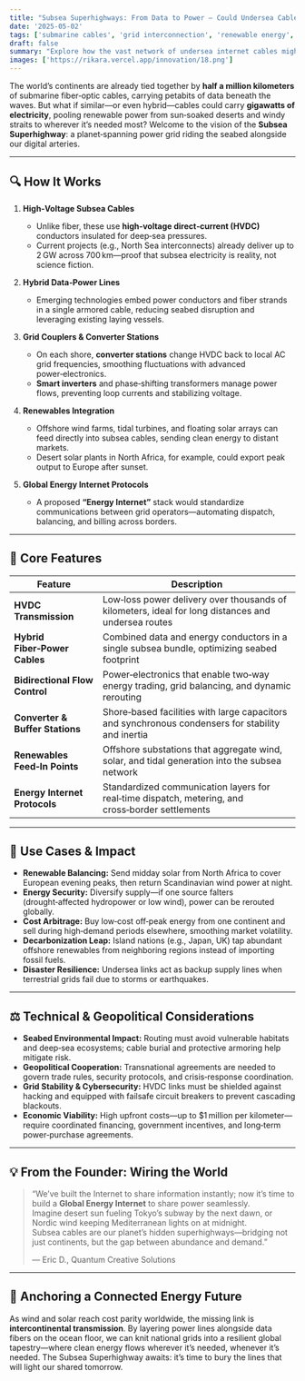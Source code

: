 ```yaml
---
title: "Subsea Superhighways: From Data to Power — Could Undersea Cables Link Global Grids?"  
date: '2025-05-02'  
tags: ['submarine cables', 'grid interconnection', 'renewable energy', 'global power', 'energy internet']  
draft: false  
summary: "Explore how the vast network of undersea internet cables might be adapted or paralleled by power‑transmission lines to interconnect national grids, balance renewables, and forge a truly global electricity network."  
images: ['https://rikara.vercel.app/innovation/18.png']  
---
```


The world’s continents are already tied together by **half a million kilometers** of submarine fiber‑optic cables, carrying petabits of data beneath the waves. But what if similar—or even hybrid—cables could carry **gigawatts of electricity**, pooling renewable power from sun‑soaked deserts and windy straits to wherever it’s needed most? Welcome to the vision of the **Subsea Superhighway**: a planet‑spanning power grid riding the seabed alongside our digital arteries.

---

## 🔍 How It Works

1. **High‑Voltage Subsea Cables**  
   - Unlike fiber, these use **high‑voltage direct‑current (HVDC)** conductors insulated for deep‑sea pressures.  
   - Current projects (e.g., North Sea interconnects) already deliver up to 2 GW across 700 km—proof that subsea electricity is reality, not science fiction.

2. **Hybrid Data‑Power Lines**  
   - Emerging technologies embed power conductors and fiber strands in a single armored cable, reducing seabed disruption and leveraging existing laying vessels.

3. **Grid Couplers & Converter Stations**  
   - On each shore, **converter stations** change HVDC back to local AC grid frequencies, smoothing fluctuations with advanced power‑electronics.  
   - **Smart inverters** and phase‑shifting transformers manage power flows, preventing loop currents and stabilizing voltage.

4. **Renewables Integration**  
   - Offshore wind farms, tidal turbines, and floating solar arrays can feed directly into subsea cables, sending clean energy to distant markets.  
   - Desert solar plants in North Africa, for example, could export peak output to Europe after sunset.

5. **Global Energy Internet Protocols**  
   - A proposed **“Energy Internet”** stack would standardize communications between grid operators—automating dispatch, balancing, and billing across borders.

---

## 🔧 Core Features

| Feature                          | Description                                                                                         |
|----------------------------------|-----------------------------------------------------------------------------------------------------|
| **HVDC Transmission**            | Low‑loss power delivery over thousands of kilometers, ideal for long distances and undersea routes  |
| **Hybrid Fiber‑Power Cables**    | Combined data and energy conductors in a single subsea bundle, optimizing seabed footprint          |
| **Bidirectional Flow Control**   | Power‑electronics that enable two‑way energy trading, grid balancing, and dynamic rerouting          |
| **Converter & Buffer Stations**  | Shore‑based facilities with large capacitors and synchronous condensers for stability and inertia   |
| **Renewables Feed‑In Points**    | Offshore substations that aggregate wind, solar, and tidal generation into the subsea network       |
| **Energy Internet Protocols**    | Standardized communication layers for real‑time dispatch, metering, and cross‑border settlements    |

---

## 🚀 Use Cases & Impact

- **Renewable Balancing:** Send midday solar from North Africa to cover European evening peaks, then return Scandinavian wind power at night.  
- **Energy Security:** Diversify supply—if one source falters (drought‑affected hydropower or low wind), power can be rerouted globally.  
- **Cost Arbitrage:** Buy low‑cost off‑peak energy from one continent and sell during high‑demand periods elsewhere, smoothing market volatility.  
- **Decarbonization Leap:** Island nations (e.g., Japan, UK) tap abundant offshore renewables from neighboring regions instead of importing fossil fuels.  
- **Disaster Resilience:** Undersea links act as backup supply lines when terrestrial grids fail due to storms or earthquakes.

---

## ⚖️ Technical & Geopolitical Considerations

- **Seabed Environmental Impact:** Routing must avoid vulnerable habitats and deep‑sea ecosystems; cable burial and protective armoring help mitigate risk.  
- **Geopolitical Cooperation:** Transnational agreements are needed to govern trade rules, security protocols, and crisis‐response coordination.  
- **Grid Stability & Cybersecurity:** HVDC links must be shielded against hacking and equipped with failsafe circuit breakers to prevent cascading blackouts.  
- **Economic Viability:** High upfront costs—up to \$1 million per kilometer—require coordinated financing, government incentives, and long‑term power‐purchase agreements.

---

## 💡 From the Founder: Wiring the World

> “We’ve built the Internet to share information instantly; now it’s time to build a **Global Energy Internet** to share power seamlessly.  
> Imagine desert sun fueling Tokyo’s subway by the next dawn, or Nordic wind keeping Mediterranean lights on at midnight.  
> Subsea cables are our planet’s hidden superhighways—bridging not just continents, but the gap between abundance and demand.”  
>  
> — Eric D., Quantum Creative Solutions

---

## 🌟 Anchoring a Connected Energy Future

As wind and solar reach cost parity worldwide, the missing link is **intercontinental transmission**. By layering power lines alongside data fibers on the ocean floor, we can knit national grids into a resilient global tapestry—where clean energy flows wherever it’s needed, whenever it’s needed. The Subsea Superhighway awaits: it’s time to bury the lines that will light our shared tomorrow.  

